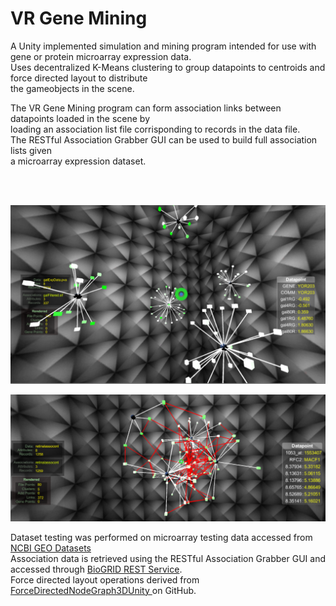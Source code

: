 <h1> VR Gene Mining </h1>
<p>
A Unity implemented simulation and mining program intended for use with gene or protein microarray expression data.</br>
Uses decentralized K-Means clustering to group datapoints to centroids and force directed layout to distribute</br>
the gameobjects in the scene.</p>
<p>
The VR Gene Mining program can form association links between datapoints loaded in the scene by</br>
loading an association list file corrisponding to records in the data file.</br>
The RESTful Association Grabber GUI can be used to build full association lists given </br>
a microarray expression dataset. </p>
</br></br>
<p>
<img src="https://github.com/kelvinzero/VRGeneMining/blob/master/Images/clusters2.PNG">
</p>
<p>
<img src="https://github.com/kelvinzero/VRGeneMining/blob/master/Images/associationonlydataclusters.PNG">
</p>
<p>
Dataset testing was performed on microarray testing data accessed from <a href="https://www.ncbi.nlm.nih.gov/gds"> NCBI GEO Datasets </a> </br>
Association data is retrieved using the RESTful Association Grabber GUI and accessed through <a href="https://wiki.thebiogrid.org/doku.php/biogridrest">BioGRID REST Service</a>.</br>
Force directed layout operations derived from <a href="https://github.com/Bamfax/ForceDirectedNodeGraph3DUnity">ForceDirectedNodeGraph3DUnity </a> on GitHub.</br>
</p>
